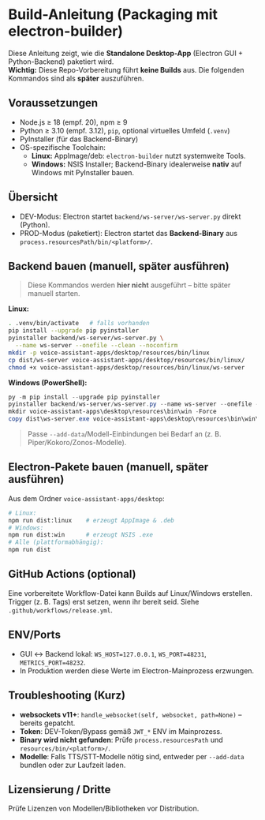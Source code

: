 # Build-Anleitung (Packaging mit electron-builder)

Diese Anleitung zeigt, wie die **Standalone Desktop-App** (Electron GUI + Python-Backend) paketiert wird.  
**Wichtig:** Diese Repo-Vorbereitung führt **keine Builds** aus. Die folgenden Kommandos sind als **später** auszuführen.

## Voraussetzungen
- Node.js ≥ 18 (empf. 20), npm ≥ 9
- Python ≥ 3.10 (empf. 3.12), `pip`, optional virtuelles Umfeld (`.venv`)
- PyInstaller (für das Backend-Binary)
- OS-spezifische Toolchain:
  - **Linux:** AppImage/deb: `electron-builder` nutzt systemweite Tools.  
  - **Windows:** NSIS Installer; Backend-Binary idealerweise **nativ** auf Windows mit PyInstaller bauen.

## Übersicht
- DEV-Modus: Electron startet `backend/ws-server/ws-server.py` direkt (Python).
- PROD-Modus (paketiert): Electron startet das **Backend-Binary** aus `process.resourcesPath/bin/<platform>/`.

## Backend bauen (manuell, später ausführen)
> Diese Kommandos werden **hier nicht** ausgeführt – bitte später manuell starten.

**Linux:**
```bash
. .venv/bin/activate   # falls vorhanden
pip install --upgrade pip pyinstaller
pyinstaller backend/ws-server/ws-server.py \
  --name ws-server --onefile --clean --noconfirm
mkdir -p voice-assistant-apps/desktop/resources/bin/linux
cp dist/ws-server voice-assistant-apps/desktop/resources/bin/linux/
chmod +x voice-assistant-apps/desktop/resources/bin/linux/ws-server
````

**Windows (PowerShell):**

```powershell
py -m pip install --upgrade pip pyinstaller
pyinstaller backend/ws-server/ws-server.py --name ws-server --onefile --clean --noconfirm
mkdir voice-assistant-apps\desktop\resources\bin\win -Force
copy dist\ws-server.exe voice-assistant-apps\desktop\resources\bin\win\
```

> Passe `--add-data`/Modell-Einbindungen bei Bedarf an (z. B. Piper/Kokoro/Zonos-Modelle).

## Electron-Pakete bauen (manuell, später ausführen)

Aus dem Ordner `voice-assistant-apps/desktop`:

```bash
# Linux:
npm run dist:linux    # erzeugt AppImage & .deb
# Windows:
npm run dist:win      # erzeugt NSIS .exe
# Alle (plattformabhängig):
npm run dist
```

## GitHub Actions (optional)

Eine vorbereitete Workflow-Datei kann Builds auf Linux/Windows erstellen.
Trigger (z. B. Tags) erst setzen, wenn ihr bereit seid. Siehe `.github/workflows/release.yml`.

## ENV/Ports

* GUI ↔ Backend lokal: `WS_HOST=127.0.0.1`, `WS_PORT=48231`, `METRICS_PORT=48232`.
* In Produktion werden diese Werte im Electron-Mainprozess erzwungen.

## Troubleshooting (Kurz)

* **websockets v11+**: `handle_websocket(self, websocket, path=None)` – bereits gepatcht.
* **Token**: DEV-Token/Bypass gemäß `JWT_*` ENV im Mainprozess.
* **Binary wird nicht gefunden**: Prüfe `process.resourcesPath` und `resources/bin/<platform>/`.
* **Modelle**: Falls TTS/STT-Modelle nötig sind, entweder per `--add-data` bundlen oder zur Laufzeit laden.

## Lizensierung / Dritte

Prüfe Lizenzen von Modellen/Bibliotheken vor Distribution.
